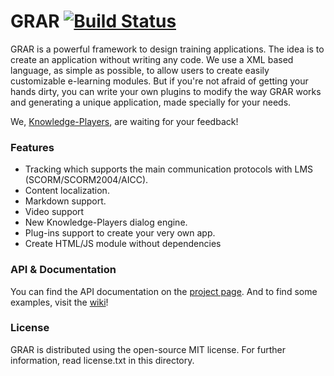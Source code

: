 GRAR [![Build Status](https://travis-ci.org/Knowledge-Players/grar.png?branch=grar-mvc)](https://travis-ci.org/Knowledge-Players/grar)
====

GRAR is a powerful framework to design training applications. The idea is to create an application without writing any code. We use a XML based language, as simple as possible, to allow users to create easily customizable e-learning modules. But if you're not afraid of getting your hands dirty, you can write your own plugins to modify the way GRAR works and generating a unique application, made specially for your needs.

We, [Knowledge-Players](http://www.knowledge-players.com), are waiting for your feedback!

### Features
* Tracking which supports the main communication protocols with LMS (SCORM/SCORM2004/AICC).
* Content localization.
* Markdown support.
* Video support
* New Knowledge-Players dialog engine.
* Plug-ins support to create your very own app.
* Create HTML/JS module without dependencies

### API & Documentation
You can find the API documentation on the [project page](http://knowledge-players.github.com/grar/). And to find some examples, visit the [wiki](https://github.com/Knowledge-Players/grar/wiki)!

### License
GRAR is distributed using the open-source MIT license. For further information, read license.txt in this directory.
